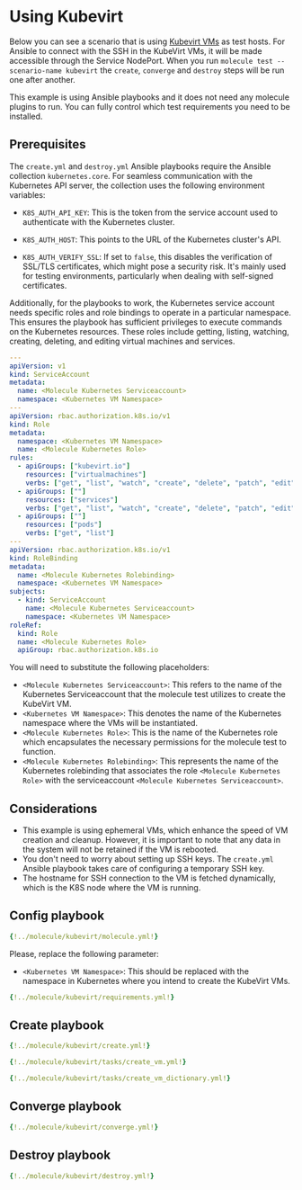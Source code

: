 # Using Kubevirt

Below you can see a scenario that is using [Kubevirt VMs](https://kubevirt.io/user-guide/) as test hosts. For Ansible to connect with the SSH in the KubeVirt VMs, it will be made accessible through the Service NodePort.
When you run `molecule test --scenario-name kubevirt` the `create`, `converge` and
`destroy` steps will be run one after another.

This example is using Ansible playbooks and it does not need any molecule
plugins to run. You can fully control which test requirements you need to be
installed.

## Prerequisites

The `create.yml` and `destroy.yml` Ansible playbooks require the Ansible collection `kubernetes.core`. For seamless communication with the Kubernetes API server, the collection uses the following environment variables:

- `K8S_AUTH_API_KEY`: This is the token from the service account used to authenticate with the Kubernetes cluster.

- `K8S_AUTH_HOST`: This points to the URL of the Kubernetes cluster's API.

- `K8S_AUTH_VERIFY_SSL`: If set to `false`, this disables the verification of SSL/TLS certificates, which might pose a security risk. It's mainly used for testing environments, particularly when dealing with self-signed certificates.

Additionally, for the playbooks to work, the Kubernetes service account needs specific roles and role bindings to operate in a particular namespace. This ensures the playbook has sufficient privileges to execute commands on the Kubernetes resources. These roles include getting, listing, watching, creating, deleting, and editing virtual machines and services.

```yaml
---
apiVersion: v1
kind: ServiceAccount
metadata:
  name: <Molecule Kubernetes Serviceaccount>
  namespace: <Kubernetes VM Namespace>
---
apiVersion: rbac.authorization.k8s.io/v1
kind: Role
metadata:
  namespace: <Kubernetes VM Namespace>
  name: <Molecule Kubernetes Role>
rules:
  - apiGroups: ["kubevirt.io"]
    resources: ["virtualmachines"]
    verbs: ["get", "list", "watch", "create", "delete", "patch", "edit"]
  - apiGroups: [""]
    resources: ["services"]
    verbs: ["get", "list", "watch", "create", "delete", "patch", "edit"]
  - apiGroups: [""]
    resources: ["pods"]
    verbs: ["get", "list"]
---
apiVersion: rbac.authorization.k8s.io/v1
kind: RoleBinding
metadata:
  name: <Molecule Kubernetes Rolebinding>
  namespace: <Kubernetes VM Namespace>
subjects:
  - kind: ServiceAccount
    name: <Molecule Kubernetes Serviceaccount>
    namespace: <Kubernetes VM Namespace>
roleRef:
  kind: Role
  name: <Molecule Kubernetes Role>
  apiGroup: rbac.authorization.k8s.io
```

You will need to substitute the following placeholders:

- `<Molecule Kubernetes Serviceaccount>`: This refers to the name of the Kubernetes Serviceaccount that the molecule test utilizes to create the KubeVirt VM.
- `<Kubernetes VM Namespace>`: This denotes the name of the Kubernetes namespace where the VMs will be instantiated.
- `<Molecule Kubernetes Role>`: This is the name of the Kubernetes role which encapsulates the necessary permissions for the molecule test to function.
- `<Molecule Kubernetes Rolebinding>`: This represents the name of the Kubernetes rolebinding that associates the role `<Molecule Kubernetes Role>` with the serviceaccount `<Molecule Kubernetes Serviceaccount>`.

## Considerations

- This example is using ephemeral VMs, which enhance the speed of VM creation and cleanup. However, it is important to note that any data in the system will not be retained if the VM is rebooted.
- You don't need to worry about setting up SSH keys. The `create.yml` Ansible playbook takes care of configuring a temporary SSH key.
- The hostname for SSH connection to the VM is fetched dynamically, which is the K8S node where the VM is running.

## Config playbook

```yaml title="molecule.yml"
{!../molecule/kubevirt/molecule.yml!}
```

Please, replace the following parameter:

- `<Kubernetes VM Namespace>`: This should be replaced with the namespace in Kubernetes where you intend to create the KubeVirt VMs.

```yaml title="requirements.yml"
{!../molecule/kubevirt/requirements.yml!}
```

## Create playbook

```yaml title="create.yml"
{!../molecule/kubevirt/create.yml!}
```

```yaml title="tasks/create_vm.yml"
{!../molecule/kubevirt/tasks/create_vm.yml!}
```

```yaml title="tasks/create_vm_dictionary.yml"
{!../molecule/kubevirt/tasks/create_vm_dictionary.yml!}
```

## Converge playbook

```yaml title="converge.yml"
{!../molecule/kubevirt/converge.yml!}
```

## Destroy playbook

```yaml title="destroy.yml"
{!../molecule/kubevirt/destroy.yml!}
```
